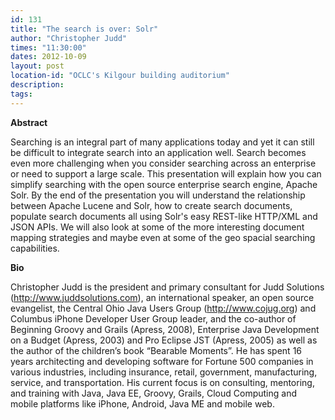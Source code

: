 ```yaml
---
id: 131
title: "The search is over: Solr"
author: "Christopher Judd"
times: "11:30:00"
dates: 2012-10-09
layout: post
location-id: "OCLC's Kilgour building auditorium"  
description: 
tags: 
---
```

 **Abstract**

Searching is an integral part of many applications today and yet it can still be difficult to integrate search into an application well. Search becomes even more challenging when you consider searching across an enterprise or need to support a large scale. This presentation will explain how you can simplify searching with the open source enterprise search engine, Apache Solr. By the end of the presentation you will understand the relationship between Apache Lucene and Solr, how to create search documents, populate search documents all using Solr's easy REST-like HTTP/XML and JSON APIs. We will also look at some of the more interesting document mapping strategies and maybe even at some of the geo spacial searching capabilities.  

**Bio**

Christopher Judd is the president and primary consultant for Judd Solutions (http://www.juddsolutions.com), an international speaker, an open source evangelist, the Central Ohio Java Users Group (http://www.cojug.org) and Columbus iPhone Developer User Group leader, and the co-author of Beginning Groovy and Grails (Apress, 2008), Enterprise Java Development on a Budget (Apress, 2003) and Pro Eclipse JST (Apress, 2005) as well as the author of the children’s book “Bearable Moments”. He has spent 16 years architecting and developing software for Fortune 500 companies in various industries, including insurance, retail, government, manufacturing, service, and transportation. His current focus is on consulting, mentoring, and training with Java, Java EE, Groovy, Grails, Cloud Computing and mobile platforms like iPhone, Android, Java ME and mobile web.

